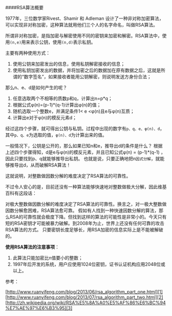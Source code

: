 ####RSA算法概要

1977年，三位数学家Rivest、Shamir 和 Adleman 设计了一种非对称加密算法，可以实现非对称加密，这种算法就用他们三个人的名字命名，叫做RSA算法。

所谓非对称加密，是指加密与解密使用不同的密钥来加密和解密。RSA算法中，使用`(n,e)`用来表示公钥，使用`(n,d)`表示私钥。

主要有两种使用方式：

1. 使用公钥来加密发出的信息，使用私钥解密接收的信息；
2. 使用私钥加密发出的数据，并将加密之后的数据加在原有数据之后，这就是所谓的“数字签名”，如果接收者能用公钥解密，则说明发送方身份合法；


那么n、e、d是如何产生的呢？

1. 任意选取两个不相等的质数p和q，计算出n=p*q；
2. 根据公式φ(n)=(p-1)*(q-1)计算出φ(n)的值；
3. 随机选取一个整数e，并满足条件1< e <φ(n)且e与φ(n)互质；
4. 计算出e对于φ(n)的模反元素d；

经过这四个步骤，就可得出公钥与私钥。过程中出现的数字有`p、q、e、φ(n)、d`，其中`p、q、e`为选取的值，`φ(n)、d`为计算出来的值。

一般情况下，公钥是公开的，那么如果已知n和e，推导出d的条件是什么？
根据上述四个步骤得知，d是e与φ(n)的模反元素，并且已知公式φ(n) = (p-1)*(q-1) ，因此只要找到p、q就能够推导出私钥。
也就是说，只要正确地把n`因式分解`，就能够推导出d，从而破解RSA算法！

这就说明，对整数做因数分解的难度决定了RSA算法的可靠性。

不过令人安心的是，目前还没有一种算法能够快速地对整数做极大分解，因此维基百科有这段话：

对极大整数做因数分解的难度决定了RSA算法的可靠性。换言之，对一极大整数做因数分解愈困难，RSA算法愈可靠。
假如有人找到一种快速因数分解的算法，那么RSA的可靠性就会极度下降。但找到这样的算法的可能性是非常小的。今天只有短的RSA密钥才可能被暴力破解。到2008年为止，世界上还没有任何可靠的攻击RSA算法的方式。
只要密钥长度足够长，用RSA加密的信息实际上是不能被解破的。

**使用RSA算法的注意事项**：

1. 此算法只能加密比n值要小的整数；
2. 1997年后开发的系统，用户应使用1024位密钥，证书认证机构应用2048位或以上。

参考：

[http://www.ruanyifeng.com/blog/2013/06/rsa_algorithm_part_one.html][1]
[http://www.ruanyifeng.com/blog/2013/07/rsa_algorithm_part_two.html][2]
[http://zh.wikipedia.org/wiki/RSA%E5%8A%A0%E5%AF%86%E6%BC%94%E7%AE%97%E6%B3%95][3]


[1]:http://www.ruanyifeng.com/blog/2013/06/rsa_algorithm_part_one.html
[2]:http://www.ruanyifeng.com/blog/2013/07/rsa_algorithm_part_two.html
[3]:http://zh.wikipedia.org/wiki/RSA%E5%8A%A0%E5%AF%86%E6%BC%94%E7%AE%97%E6%B3%95

